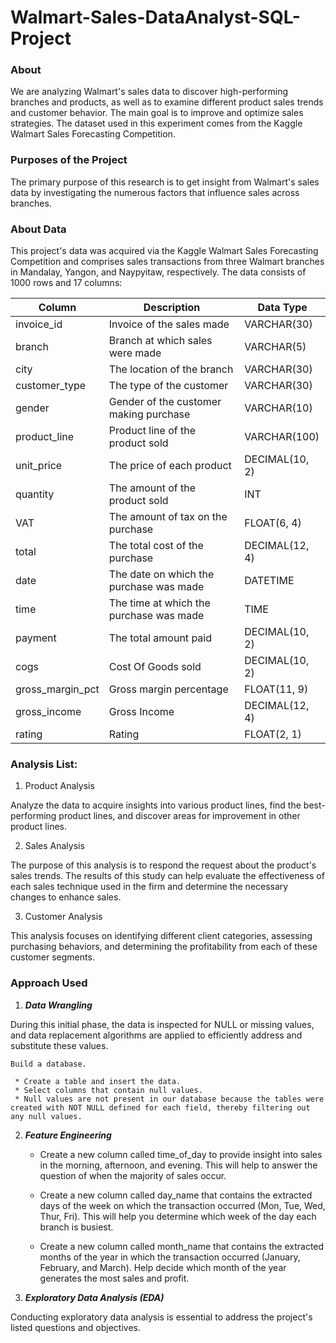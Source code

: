 # Walmart-Sales-DataAnalyst-SQL-Project

### **About**

We are analyzing Walmart's sales data to discover high-performing branches and products, as well as to examine different product sales trends and customer behavior. The main goal is to improve and optimize sales strategies. The dataset used in this experiment comes from the Kaggle Walmart Sales Forecasting Competition.


### **Purposes of the Project**

The primary purpose of this research is to get insight from Walmart's sales data by investigating the numerous factors that influence sales across branches.


### **About Data**

This project's data was acquired via the Kaggle Walmart Sales Forecasting Competition and comprises sales transactions from three Walmart branches in Mandalay, Yangon, and Naypyitaw, respectively. The data consists of 1000 rows and 17 columns:


| Column | Description | Data Type |
| -------|-------------| --------- |
| invoice_id | Invoice of the sales made |	VARCHAR(30) |
|branch|Branch at which sales were made|	VARCHAR(5)|
|city	|The location of the branch	|VARCHAR(30)|
|customer_type|	The type of the customer	|VARCHAR(30)|
|gender|	Gender of the customer making purchase	|VARCHAR(10)|
|product_line|	Product line of the product sold	|VARCHAR(100)|
|unit_price|	The price of each product	|DECIMAL(10, 2)|
|quantity|	The amount of the product sold	|INT|
|VAT	|The amount of tax on the purchase	|FLOAT(6, 4)|
|total	|The total cost of the purchase	| DECIMAL(12, 4)|
|date	|The date on which the purchase was made|	DATETIME|
|time|	The time at which the purchase was made|	TIME|
|payment	|The total amount paid	|DECIMAL(10, 2)|
|cogs|	Cost Of Goods sold	|DECIMAL(10, 2)|
|gross_margin_pct|	Gross margin percentage|	FLOAT(11, 9)|
|gross_income	|Gross Income|	DECIMAL(12, 4)|
|rating	|Rating|	FLOAT(2, 1)|


### **Analysis List:**
1. Product Analysis
   
Analyze the data to acquire insights into various product lines, find the best-performing product lines, and discover areas for improvement in other product lines.

2. Sales Analysis
   
The purpose of this analysis is to respond the request about the product's sales trends. The results of this study can help evaluate the effectiveness of each sales technique used in the firm and determine the necessary changes to enhance sales.

3. Customer Analysis

This analysis focuses on identifying different client categories, assessing purchasing behaviors, and determining the profitability from each of these customer segments.



### **Approach Used**

1. **_Data Wrangling_**
   
  During this initial phase, the data is inspected for NULL or missing values, and data replacement algorithms are applied to efficiently address and substitute these values.

    Build a database.
    
     * Create a table and insert the data.
     * Select columns that contain null values. 
     * Null values are not present in our database because the tables were created with NOT NULL defined for each field, thereby filtering out any null values.

2. **_Feature Engineering_**

    * Create a new column called time_of_day to provide insight into sales in the morning, afternoon, and evening. This will help to answer the question of when the majority of sales occur.

    * Create a new column called day_name that contains the extracted days of the week on which the transaction occurred (Mon, Tue, Wed, Thur, Fri). This will help you determine which week of the day each branch is busiest.

    * Create a new column called month_name that contains the extracted months of the year in which the transaction occurred (January, February, and March). Help decide which month of the year generates the most sales and profit.
  

3. _**Exploratory Data Analysis (EDA)**_
  
  Conducting exploratory data analysis is essential to address the project's listed questions and objectives.
